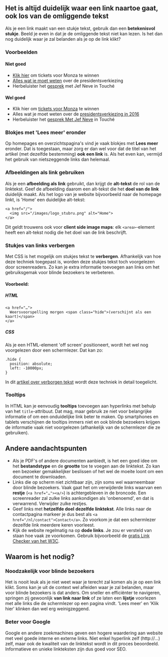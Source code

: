 ## Het is altijd duidelijk waar een link naartoe gaat, ook los van de omliggende tekst

Als je een link maakt van een stukje tekst, gebruik dan een **betekenisvol stukje**. Beeld je even in dat je de omliggende tekst niet kan lezen. Is het dan nog duidelijk waar je zal belanden als je op de link klikt?

### Voorbeelden

#### Niet goed

- [Klik hier]() om tickets voor Monza te winnen
- [Alles wat je moet weten]() over de presidentsverkiezing
- Herbeluister het [gesprek]() met Jef Neve in Touché

#### Wel goed

- Klik hier om [tickets voor Monza]() te winnen
- Alles wat je moet weten over de [presidentsverkiezing in 2016]()
- Herbeluister het [gesprek Met Jef Neve]() in Touché

### Blokjes met 'Lees meer' eronder

Op homepages en overzichtspagina's vind je vaak blokjes met **Lees meer** eronder. Dat is toegestaan, maar zorg er dan wel voor dat de titel van het artikel (met dezelfde bestemming) **ook een link** is. Als het even kan, vermijd het gebruik van nietszeggende links dan helemaal.

### Afbeeldingen als link gebruiken

Als je een **afbeelding als link** gebruikt, dan krijgt de **alt-tekst** de rol van de linktekst. Geef de afbeelding daarom een alt-tekst die het **doel van de link** duidelijk maakt. Als het logo van je website bijvoorbeeld naar de homepage linkt, is 'Home' een duidelijke alt-tekst:

    <a href="/">
      <img src="/images/logo_stubru.png" alt="Home">
    </a>

Dit geldt trouwens ook voor **client side image maps**: elk `<area>`-element heeft een alt-tekst nodig die het doel van de link beschrijft.

### Stukjes van links verbergen

Met CSS is het mogelijk om stukjes tekst te **verbergen**. Afhankelijk van hoe deze techniek toegepast is, worden deze stukjes tekst toch voorgelezen door screenreaders. Zo kan je extra informatie toevoegen aan links om het gebruiksgemak voor blinde bezoekers te verbeteren.

#### Voorbeeld:

##### HTML
    
    <a href="…">
      Weersvoorspelling morgen <span class="hide">(verschijnt als een kaart)</span>
    </a>

##### CSS

Als je een HTML-element 'off screen' positioneert, wordt het wel nog voorgelezen door een schermlezer. Dat kan zo:

    .hide {
      position: absolute; 
      left: -10000px;
    }

In dit [artikel over verborgen tekst](http://www.anysurfer.be/nl/in-de-praktijk/websites/verborgen-tekst) wordt deze techniek in detail  toegelicht.

### Tooltips 

In HTML kan je eenvoudig **tooltips** toevoegen aan hyperlinks met behulp van het `title`-attribuut. Dat mag, maar gebruik ze niet voor belangrijke informatie of om een onduidelijke link beter te maken. Op smartphones en tablets verschijnen de tooltips immers niet en ook blinde bezoekers krijgen de informatie vaak niet voorgelezen (afhankelijk van de schermlezer die ze gebruiken).

## Andere aandachtspunten

- Als je PDF's of andere documenten aanbiedt, is het een goed idee om het **bestandstype** en de **grootte** toe te voegen aan de linktekst. Zo kan een bezoeker gemakkelijker beslissen of het wel de moeite loont om een document te downloaden.
- Links die op scherm niet zichtbaar zijn, zijn soms wel waarneembaar door blinde bezoekers. Vaak gaat het om verwijderde links waarvan een **restje** (`<a href="…"><a/>`) is achtergebleven in de broncode. Een screenreader zal zulke links aankondigen als 'onbenoemd', en dat is verwarrend. Verwijder zulke restjes.
- Geef links met **hetzelfde doel** **dezelfde linktekst**. Alle links naar de contactpagina markeer je dus best als `<a href="/nl/contact">Contact</a>`. Zo voorkom je dat een schermlezer dezelfde link meerdere keren voorleest.
- Kijk de website regelmatig na op **dode links**. Je zou er versteld van staan hoe vaak ze voorkomen. Gebruik bijvoorbeeld de [gratis Link Checker van het W3C](http://validator.w3.org/checklink).

## Waarom is het nodig?

### Noodzakelijk voor blinde bezoekers

Het is nooit leuk als je niet weet waar je terecht zal komen als je op een link klikt. Soms kan je uit de context wel afleiden waar je zal belanden, maar voor blinde bezoekers is dat anders. Om sneller en efficiënter te navigeren, springen zij gewoonlijk **van link naar link** of ze laten een **lijstje** voorlezen met alle links die de schermlezer op een pagina vindt. 'Lees meer' en 'Klik hier'  klinken dan wel erg weinigzeggend.

### Beter voor Google

Google en andere zoekmachines geven een hogere waardering aan website met veel goede interne en externe links. Niet enkel hyperlink zelf (http://...) zelf, maar ook de kwaliteit van de linktekst wordt in dit proces beoordeeld. Informatieve en unieke linkteksten zijn dus goed voor SEO.
